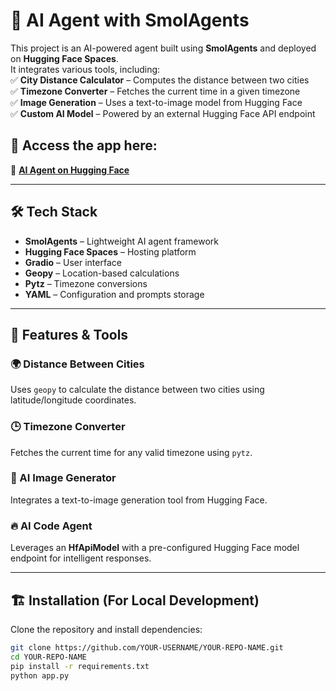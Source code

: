 # 🧠 AI Agent with SmolAgents

This project is an AI-powered agent built using **SmolAgents** and deployed on **Hugging Face Spaces**.  
It integrates various tools, including:  
✅ **City Distance Calculator** – Computes the distance between two cities  
✅ **Timezone Converter** – Fetches the current time in a given timezone  
✅ **Image Generation** – Uses a text-to-image model from Hugging Face  
✅ **Custom AI Model** – Powered by an external Hugging Face API endpoint  

## 🚀 Access the app here:  
🔗 **[AI Agent on Hugging Face](https://huggingface.co/spaces/Jade-E/First_agent_template)**  

---

## 🛠 Tech Stack
- **SmolAgents** – Lightweight AI agent framework  
- **Hugging Face Spaces** – Hosting platform  
- **Gradio** – User interface  
- **Geopy** – Location-based calculations  
- **Pytz** – Timezone conversions  
- **YAML** – Configuration and prompts storage  

---

## 🔧 Features & Tools
### 🌍 Distance Between Cities  
Uses `geopy` to calculate the distance between two cities using latitude/longitude coordinates.  

### 🕒 Timezone Converter  
Fetches the current time for any valid timezone using `pytz`.  

### 🎨 AI Image Generator  
Integrates a text-to-image generation tool from Hugging Face.  

### 🔥 AI Code Agent  
Leverages an **HfApiModel** with a pre-configured Hugging Face model endpoint for intelligent responses.  

---

## 🏗 Installation (For Local Development)
Clone the repository and install dependencies:  
```bash
git clone https://github.com/YOUR-USERNAME/YOUR-REPO-NAME.git
cd YOUR-REPO-NAME
pip install -r requirements.txt
python app.py
